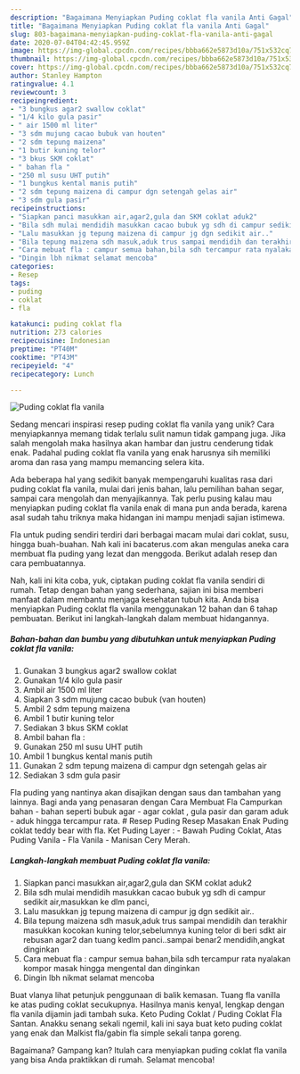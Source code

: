 ```yaml
---
description: "Bagaimana Menyiapkan Puding coklat fla vanila Anti Gagal"
title: "Bagaimana Menyiapkan Puding coklat fla vanila Anti Gagal"
slug: 803-bagaimana-menyiapkan-puding-coklat-fla-vanila-anti-gagal
date: 2020-07-04T04:42:45.959Z
image: https://img-global.cpcdn.com/recipes/bbba662e5873d10a/751x532cq70/puding-coklat-fla-vanila-foto-resep-utama.jpg
thumbnail: https://img-global.cpcdn.com/recipes/bbba662e5873d10a/751x532cq70/puding-coklat-fla-vanila-foto-resep-utama.jpg
cover: https://img-global.cpcdn.com/recipes/bbba662e5873d10a/751x532cq70/puding-coklat-fla-vanila-foto-resep-utama.jpg
author: Stanley Hampton
ratingvalue: 4.1
reviewcount: 3
recipeingredient:
- "3 bungkus agar2 swallow coklat"
- "1/4 kilo gula pasir"
- " air 1500 ml liter"
- "3 sdm mujung cacao bubuk van houten"
- "2 sdm tepung maizena"
- "1 butir kuning telor"
- "3 bkus SKM coklat"
- " bahan fla "
- "250 ml susu UHT putih"
- "1 bungkus kental manis putih"
- "2 sdm tepung maizena di campur dgn setengah gelas air"
- "3 sdm gula pasir"
recipeinstructions:
- "Siapkan panci masukkan air,agar2,gula dan SKM coklat aduk2"
- "Bila sdh mulai mendidih masukkan cacao bubuk yg sdh di campur sedikit air,masukkan ke dlm panci,"
- "Lalu masukkan jg tepung maizena di campur jg dgn sedikit air.."
- "Bila tepung maizena sdh masuk,aduk trus sampai mendidih dan terakhir masukkan kocokan kuning telor,sebelumnya kuning telor di beri sdkt air rebusan agar2 dan tuang kedlm panci..sampai benar2 mendidih,angkat dinginkan"
- "Cara mebuat fla : campur semua bahan,bila sdh tercampur rata nyalakan kompor masak hingga mengental dan dinginkan"
- "Dingin lbh nikmat selamat mencoba"
categories:
- Resep
tags:
- puding
- coklat
- fla

katakunci: puding coklat fla 
nutrition: 273 calories
recipecuisine: Indonesian
preptime: "PT40M"
cooktime: "PT43M"
recipeyield: "4"
recipecategory: Lunch

---
```



![Puding coklat fla vanila](https://img-global.cpcdn.com/recipes/bbba662e5873d10a/751x532cq70/puding-coklat-fla-vanila-foto-resep-utama.jpg)

Sedang mencari inspirasi resep puding coklat fla vanila yang unik? Cara menyiapkannya memang tidak terlalu sulit namun tidak gampang juga. Jika salah mengolah maka hasilnya akan hambar dan justru cenderung tidak enak. Padahal puding coklat fla vanila yang enak harusnya sih memiliki aroma dan rasa yang mampu memancing selera kita.

Ada beberapa hal yang sedikit banyak mempengaruhi kualitas rasa dari puding coklat fla vanila, mulai dari jenis bahan, lalu pemilihan bahan segar, sampai cara mengolah dan menyajikannya. Tak perlu pusing kalau mau menyiapkan puding coklat fla vanila enak di mana pun anda berada, karena asal sudah tahu triknya maka hidangan ini mampu menjadi sajian istimewa.

Fla untuk puding sendiri terdiri dari berbagai macam mulai dari coklat, susu, hingga buah-buahan. Nah kali ini bacaterus.com akan mengulas aneka cara membuat fla puding yang lezat dan menggoda. Berikut adalah resep dan cara pembuatannya.


Nah, kali ini kita coba, yuk, ciptakan puding coklat fla vanila sendiri di rumah. Tetap dengan bahan yang sederhana, sajian ini bisa memberi manfaat dalam membantu menjaga kesehatan tubuh kita. Anda bisa menyiapkan Puding coklat fla vanila menggunakan 12 bahan dan 6 tahap pembuatan. Berikut ini langkah-langkah dalam membuat hidangannya.

<!--inarticleads1-->

##### Bahan-bahan dan bumbu yang dibutuhkan untuk menyiapkan Puding coklat fla vanila:

1. Gunakan 3 bungkus agar2 swallow coklat
1. Gunakan 1/4 kilo gula pasir
1. Ambil  air 1500 ml liter
1. Siapkan 3 sdm mujung cacao bubuk (van houten)
1. Ambil 2 sdm tepung maizena
1. Ambil 1 butir kuning telor
1. Sediakan 3 bkus SKM coklat
1. Ambil  bahan fla :
1. Gunakan 250 ml susu UHT putih
1. Ambil 1 bungkus kental manis putih
1. Gunakan 2 sdm tepung maizena di campur dgn setengah gelas air
1. Sediakan 3 sdm gula pasir


Fla puding yang nantinya akan disajikan dengan saus dan tambahan yang lainnya. Bagi anda yang penasaran dengan Cara Membuat Fla Campurkan bahan - bahan seperti bubuk agar - agar coklat , gula pasir dan garam aduk - aduk hingga tercampur rata. # Resep Puding Resep Masakan Enak Puding coklat teddy bear with fla. Ket Puding Layer : - Bawah Puding Coklat, Atas Puding Vanila - Fla Vanila - Manisan Cery Merah. 

<!--inarticleads2-->

##### Langkah-langkah membuat Puding coklat fla vanila:

1. Siapkan panci masukkan air,agar2,gula dan SKM coklat aduk2
1. Bila sdh mulai mendidih masukkan cacao bubuk yg sdh di campur sedikit air,masukkan ke dlm panci,
1. Lalu masukkan jg tepung maizena di campur jg dgn sedikit air..
1. Bila tepung maizena sdh masuk,aduk trus sampai mendidih dan terakhir masukkan kocokan kuning telor,sebelumnya kuning telor di beri sdkt air rebusan agar2 dan tuang kedlm panci..sampai benar2 mendidih,angkat dinginkan
1. Cara mebuat fla : campur semua bahan,bila sdh tercampur rata nyalakan kompor masak hingga mengental dan dinginkan
1. Dingin lbh nikmat selamat mencoba


Buat vlanya lihat petunjuk penggunaan di balik kemasan. Tuang fla vanilla ke atas puding coklat secukupnya. Hasilnya manis kenyal, lengkap dengan fla vanila dijamin jadi tambah suka. Keto Puding Coklat / Puding Coklat Fla Santan. Anakku senang sekali ngemil, kali ini saya buat keto puding coklat yang enak dan Malkist fla/gabin fla simple sekali tanpa goreng. 

Bagaimana? Gampang kan? Itulah cara menyiapkan puding coklat fla vanila yang bisa Anda praktikkan di rumah. Selamat mencoba!

